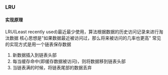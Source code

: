 ### LRU
#### 实现原理
LRU(Least recently used)最近最少使用，算法根据数据的历史访问记录来进行淘汰数据
核心思想是"如果数据最近被访问过，那么将来被访问的几率也更高"
常见的实现方式是用一个链表保存数据
1. 新数据插入到链表头部
2. 每当缓存命中(即缓存数据被访问)，则将数据移到链表头部
3. 当链表满的时候，将链表尾部的数据丢弃

